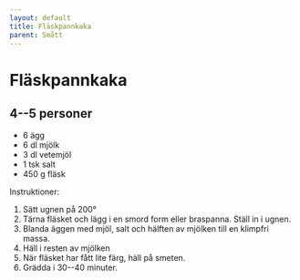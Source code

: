 ```yaml
---
layout: default
title: Fläskpannkaka
parent: Smått
---
```

# Fläskpannkaka

## 4--5 personer

-   6 ägg
-   6 dl mjölk
-   3 dl vetemjöl
-   1 tsk salt
-   450 g fläsk

Instruktioner:

1.  Sätt ugnen på 200°
2.  Tärna fläsket och lägg i en smord form eller braspanna. Ställ in i
    ugnen.
3.  Blanda äggen med mjöl, salt och hälften av mjölken till en klimpfri
    massa.
4.  Häll i resten av mjölken
5.  När fläsket har fått lite färg, häll på smeten.
6.  Grädda i 30--40 minuter.

